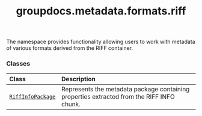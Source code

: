 ﻿---
title: groupdocs.metadata.formats.riff
second_title: GroupDocs.Metadata for Python via .NET API References
description: 
type: docs
url: /python-net/groupdocs.metadata.formats.riff/
is_root: false
weight: 10
---

The namespace provides functionality allowing users to work with metadata of various formats derived from the RIFF container.

### Classes
| Class | Description |
| :- | :- |
| [`RiffInfoPackage`](/metadata/python-net/groupdocs.metadata.formats.riff/riffinfopackage) | Represents the metadata package containing properties extracted from the RIFF INFO chunk. |


